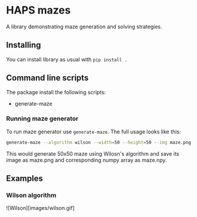 # HAPS mazes

A library demonstrating maze generation and solving strategies.

## Installing

You can install library as usual with `pip install .`

## Command line scripts

The package install the following scripts:

- generate-maze

### Running maze generator

To run maze generator use `generate-maze`. The full usage looks like this:

```bash
generate-maze --algorithm wilson --width=50 --height=50 --img maze.png --dump maze.npy
```

This would generate 50x50 maze using Wilosn's algorithm and save its image as maze.png and corresponding numpy array as maze.npy.

## Examples

### Wilson algorithm

![Wilson][images/wilson.gif]
